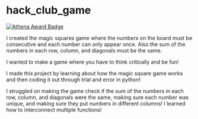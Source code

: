 # hack_club_game

[![Athena Award Badge](https://img.shields.io/endpoint?url=https%3A%2F%2Faward.athena.hackclub.com%2Fapi%2Fbadge)](https://award.athena.hackclub.com?utm_source=readme)

I created the magic squares game where the numbers on the board must be consecutive and each number can only appear once. Also the sum of the numbers in each row, column, and diagonals must be the same.

I wanted to make a game where you have to think critically and be fun!

I made this project by learning about how the magic square game works and then coding it out through trial and error in python!

I struggled on making the game check if the sum of the numbers in each row, column, and diagonals were the same, making sure each number was unique, and making sure they put numbers in different columns! I learned how to interconnect multiple functions!
